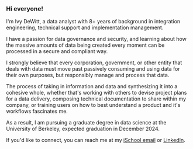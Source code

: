 ### Hi everyone!

I'm Ivy DeWitt, a data analyst with 8+ years of background in integration engineering, technical support and implementation management. 

I have a passion for data governance and security, and learning about how the massive amounts of data being created every moment can be processed in a secure and compliant way. 

I strongly believe that every corporation, government, or other entity that deals with data must move past passively consuming and using data for their own purposes, but responsibly manage and process that data. 

The process of taking in information and data and synthesizing it into a cohesive whole, whether that's working with others to devise project plans for a data delivery, composing technical documentation to share within my company, or training users on how to best understand a product and it's workflows fascinates me. 

As a result, I am pursuing a graduate degree in data science at the University of Berkeley, expected graduation in December 2024.

If you'd like to connect, you can reach me at my [iSchool email](idewitt@ischool.berkeley.edu) or [LinkedIn](https://www.linkedin.com/in/ivyleadewitt/).

<!--
**ivyldewitt/ivyldewitt** is a ✨ _special_ ✨ repository because its `README.md` (this file) appears on your GitHub profile.

Here are some ideas to get you started:

- 🔭 I’m currently working on ...
- 🌱 I’m currently learning ...
- 👯 I’m looking to collaborate on ...
- 🤔 I’m looking for help with ...
- 💬 Ask me about ...
- 📫 How to reach me: ...
- 😄 Pronouns: ...
- ⚡ Fun fact: ...
-->
